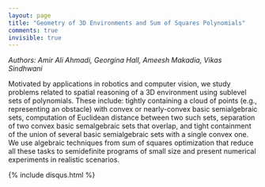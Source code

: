 ```yaml
---
layout: page
title: "Geometry of 3D Environments and Sum of Squares Polynomials"
comments: true
invisible: true
---
```


<p class="text-left"><i>Authors: Amir Ali Ahmadi, Georgina Hall, Ameesh Makadia, Vikas Sindhwani</i></p>

Motivated by applications in robotics and computer vision, we study problems related to spatial reasoning of a 3D environment using sublevel sets of polynomials. These include: tightly containing a cloud of points (e.g., representing an obstacle) with convex or nearly-convex basic semialgebraic sets, computation of Euclidean distance between two such sets, separation of two convex basic semalgebraic sets that overlap, and tight containment of the union of several basic semialgebraic sets with a single convex one. We use algebraic techniques from sum of squares optimization that reduce all these tasks to semidefinite programs of small size and present numerical experiments in realistic scenarios. 

{% include disqus.html %}